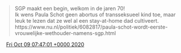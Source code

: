 > SGP maakt een begin, welkom in de jaren 70\!  
> Ik wens Paula Schot geen abortus of transseksueel kind toe, maar leuk te lezen dat ze wel al een stay\-at\-home dad cultiveert\. https://www\.nu\.nl/politiek/6082817/paula\-schot\-wordt\-eerste\-vrouwelijke\-wethouder\-namens\-sgp\.html

<img src="../../media/tweet.ico" width="12" /> [Fri Oct 09 07:47:01 +0000 2020](https://twitter.com/DromerDenker/status/1314472419927764994)